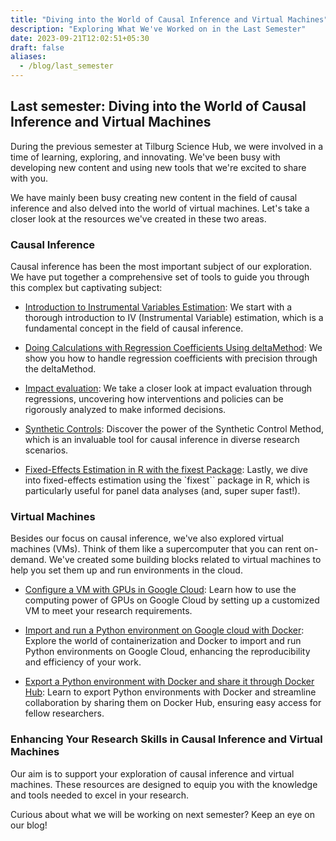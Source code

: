 ```yaml
---
title: "Diving into the World of Causal Inference and Virtual Machines"
description: "Exploring What We've Worked on in the Last Semester"
date: 2023-09-21T12:02:51+05:30
draft: false
aliases:
  - /blog/last_semester
---
```

## **Last semester: Diving into the World of Causal Inference and Virtual Machines** ##

During the previous semester at Tilburg Science Hub, we were involved in a time of learning, exploring, and innovating. We've been busy with developing new content and using new tools that we're excited to share with you. 

We have mainly been busy creating new content in the field of causal inference and also delved into the world of virtual machines. Let's take a closer look at the resources we've created in these two areas.

### **Causal Inference**

Causal inference has been the most important subject of our exploration. We have put together a comprehensive set of tools to guide you through this complex but captivating subject:

- [Introduction to Instrumental Variables Estimation](https://tilburgsciencehub.com/building-blocks/analyze-data/regressions/iv/): We start with a thorough introduction to IV (Instrumental Variable) estimation, which is a fundamental concept in the field of causal inference.

- [Doing Calculations with Regression Coefficients Using deltaMethod](https://tilburgsciencehub.com/building-blocks/analyze-data/regressions/deltamethod/): We show you how to handle regression coefficients with precision through the deltaMethod.

- [Impact evaluation](https://tilburgsciencehub.com/building-blocks/analyze-data/regressions/impact-evaluation/): We take a closer look at impact evaluation through regressions, uncovering how interventions and policies can be rigorously analyzed to make informed decisions.

- [Synthetic Controls](https://tilburgsciencehub.com/building-blocks/analyze-data/regressions/synth-control/): Discover the power of the Synthetic Control Method, which is an invaluable tool for causal inference in diverse research scenarios.

- [Fixed-Effects Estimation in R with the fixest Package](https://tilburgsciencehub.com/building-blocks/analyze-data/regressions/fixest/): Lastly, we dive into fixed-effects estimation using the `fixest`` package in R, which is particularly useful for panel data analyses (and, super super fast!).


### **Virtual Machines**

Besides our focus on causal inference, we've also explored virtual machines (VMs). Think of them like a supercomputer that you can rent on-demand. We've created some building blocks related to virtual machines to help you set them up and run environments in the cloud.

- [Configure a VM with GPUs in Google Cloud](https://tilburgsciencehub.com/building-blocks/automate-and-execute-your-work/reproducible-work/config-vm-gcp/): Learn how to use the computing power of GPUs on Google Cloud by setting up a customized VM to meet your research requirements.

- [Import and run a Python environment on Google cloud with Docker](https://tilburgsciencehub.com/building-blocks/automate-and-execute-your-work/reproducible-work/google_cloud_docker/): Explore the world of containerization and Docker to import and run Python environments on Google Cloud, enhancing the reproducibility and efficiency of your work.

- [Export a Python environment with Docker and share it through Docker Hub](https://tilburgsciencehub.com/building-blocks/automate-and-execute-your-work/reproducible-work/dockerhub/): Learn to export Python environments with Docker and streamline collaboration by sharing them on Docker Hub, ensuring easy access for fellow researchers.


### **Enhancing Your Research Skills in Causal Inference and Virtual Machines**
Our aim is to support your exploration of causal inference and virtual machines. These resources are designed to equip you with the knowledge and tools needed to excel in your research. 

Curious about what we will be working on next semester? Keep an eye on our blog!